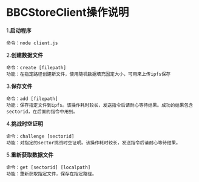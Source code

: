 # BBCStoreClient操作说明

1.**启动程序**
```
命令：node client.js
```

2.**创建数据文件**
```
命令：create [filepath]
功能：在指定路径创建新文件，使用随机数据填充固定大小，可用来上传ipfs保存
```

3.**保存文件**
```
命令：add [filepath]
功能：保存指定文件到ipfs。该操作耗时较长，发送指令后请耐心等待结果。成功的结果包含sectorid，在后面的指令中用到。
```

4.**挑战时空证明**
```
命令：challenge [sectorid]
功能：对指定的sector挑战时空证明。该操作耗时较长，发送指令后请耐心等待结果。
```

5.**重新获取数据文件**
```
命令：get [sectorid] [localpath]
功能：重新获取指定文件，保存在指定路径。
```


